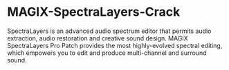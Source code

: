 # MAGIX-SpectraLayers-Crack
SpectraLayers is an advanced audio spectrum editor that permits audio extraction, audio restoration and creative sound design. MAGIX SpectraLayers Pro Patch provides the most highly-evolved spectral editing, which empowers you to edit and produce multi-channel and surround sound. 
